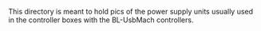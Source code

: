 This directory is meant to hold pics of the power supply units usually used in the controller boxes with the BL-UsbMach controllers.
